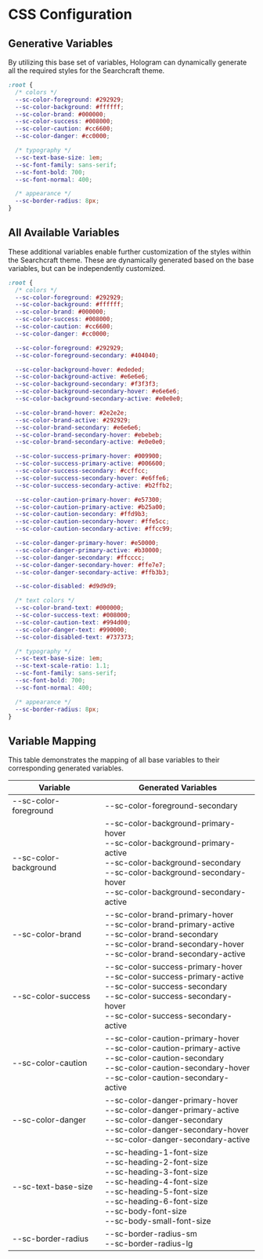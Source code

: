 # CSS Configuration

## Generative Variables

By utilizing this base set of variables, Hologram can dynamically generate all the required styles for the Searchcraft theme.

```css
:root {
  /* colors */
  --sc-color-foreground: #292929;
  --sc-color-background: #ffffff;
  --sc-color-brand: #000000;
  --sc-color-success: #008000;
  --sc-color-caution: #cc6600;
  --sc-color-danger: #cc0000;

  /* typography */
  --sc-text-base-size: 1em;
  --sc-font-family: sans-serif;
  --sc-font-bold: 700;
  --sc-font-normal: 400;

  /* appearance */
  --sc-border-radius: 8px;
}
```

## All Available Variables

These additional variables enable further customization of the styles within the Searchcraft theme. These are dynamically generated based on the base variables, but can be independently customized.

```css
:root {
  /* colors */
  --sc-color-foreground: #292929;
  --sc-color-background: #ffffff;
  --sc-color-brand: #000000;
  --sc-color-success: #008000;
  --sc-color-caution: #cc6600;
  --sc-color-danger: #cc0000;

  --sc-color-foreground: #292929;
  --sc-color-foreground-secondary: #404040;

  --sc-color-background-hover: #ededed;
  --sc-color-background-active: #e6e6e6;
  --sc-color-background-secondary: #f3f3f3;
  --sc-color-background-secondary-hover: #e6e6e6;
  --sc-color-background-secondary-active: #e0e0e0;

  --sc-color-brand-hover: #2e2e2e;
  --sc-color-brand-active: #292929;
  --sc-color-brand-secondary: #e6e6e6;
  --sc-color-brand-secondary-hover: #ebebeb;
  --sc-color-brand-secondary-active: #e0e0e0;

  --sc-color-success-primary-hover: #009900;
  --sc-color-success-primary-active: #006600;
  --sc-color-success-secondary: #ccffcc;
  --sc-color-success-secondary-hover: #e6ffe6;
  --sc-color-success-secondary-active: #b2ffb2;

  --sc-color-caution-primary-hover: #e57300;
  --sc-color-caution-primary-active: #b25a00;
  --sc-color-caution-secondary: #ffd9b3;
  --sc-color-caution-secondary-hover: #ffe5cc;
  --sc-color-caution-secondary-active: #ffcc99;

  --sc-color-danger-primary-hover: #e50000;
  --sc-color-danger-primary-active: #b30000;
  --sc-color-danger-secondary: #ffcccc;
  --sc-color-danger-secondary-hover: #ffe7e7;
  --sc-color-danger-secondary-active: #ffb3b3;

  --sc-color-disabled: #d9d9d9;

  /* text colors */
  --sc-color-brand-text: #000000;
  --sc-color-success-text: #008000;
  --sc-color-caution-text: #994d00;
  --sc-color-danger-text: #990000;
  --sc-color-disabled-text: #737373;

  /* typography */
  --sc-text-base-size: 1em;
  --sc-text-scale-ratio: 1.1;
  --sc-font-family: sans-serif;
  --sc-font-bold: 700;
  --sc-font-normal: 400;

  /* appearance */
  --sc-border-radius: 8px;
}
```

## Variable Mapping

This table demonstrates the mapping of all base variables to their corresponding generated variables.

| Variable | Generated Variables |
|----------|---------------------|
| --sc-color-foreground | --sc-color-foreground-secondary |
| --sc-color-background | --sc-color-background-primary-hover<br> --sc-color-background-primary-active<br> --sc-color-background-secondary<br> --sc-color-background-secondary-hover<br> --sc-color-background-secondary-active |
| --sc-color-brand | --sc-color-brand-primary-hover<br> --sc-color-brand-primary-active<br> --sc-color-brand-secondary<br> --sc-color-brand-secondary-hover<br> --sc-color-brand-secondary-active |
| --sc-color-success | --sc-color-success-primary-hover<br> --sc-color-success-primary-active<br> --sc-color-success-secondary<br> --sc-color-success-secondary-hover<br> --sc-color-success-secondary-active |
| --sc-color-caution | --sc-color-caution-primary-hover<br> --sc-color-caution-primary-active<br> --sc-color-caution-secondary<br> --sc-color-caution-secondary-hover<br> --sc-color-caution-secondary-active |
| --sc-color-danger | --sc-color-danger-primary-hover<br> --sc-color-danger-primary-active<br> --sc-color-danger-secondary<br> --sc-color-danger-secondary-hover<br> --sc-color-danger-secondary-active |
| --sc-text-base-size | --sc-heading-1-font-size<br> --sc-heading-2-font-size<br> --sc-heading-3-font-size<br> --sc-heading-4-font-size<br> --sc-heading-5-font-size<br> --sc-heading-6-font-size<br> --sc-body-font-size<br> --sc-body-small-font-size |
| --sc-border-radius | --sc-border-radius-sm<br> --sc-border-radius-lg |